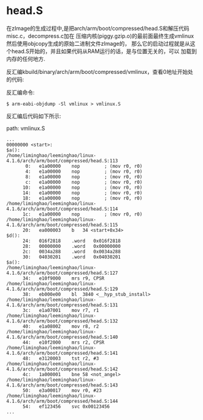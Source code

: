 head.S
========================================

在zImage的生成过程中,是把arch/arm/boot/compressed/head.S和解压代码misc.c，decompress.c加在
压缩内核(piggy.gzip.o)的最前面最终生成vmlinux然后使用objcopy生成的原始二进制文件zImage的，
那么它的启动过程就是从这个head.S开始的，并且如果代码从RAM运行的话，是与位置无关的，可以
加载到内存的任何地方.

反汇编kbuild/binary/arch/arm/boot/compressed/vmlinux，查看0地址开始处的代码:

反汇编命令:
```
$ arm-eabi-objdump -Sl vmlinux > vmlinux.S
```

反汇编后代码如下所示:

path: vmlinux.S
```
...
00000000 <start>:
$a():
/home/liminghao/leeminghao/linux-4.1.6/arch/arm/boot/compressed/head.S:113
       0:	e1a00000 	nop			; (mov r0, r0)
       4:	e1a00000 	nop			; (mov r0, r0)
       8:	e1a00000 	nop			; (mov r0, r0)
       c:	e1a00000 	nop			; (mov r0, r0)
      10:	e1a00000 	nop			; (mov r0, r0)
      14:	e1a00000 	nop			; (mov r0, r0)
      18:	e1a00000 	nop			; (mov r0, r0)
/home/liminghao/leeminghao/linux-4.1.6/arch/arm/boot/compressed/head.S:114
      1c:	e1a00000 	nop			; (mov r0, r0)
/home/liminghao/leeminghao/linux-4.1.6/arch/arm/boot/compressed/head.S:115
      20:	ea000003 	b	34 <start+0x34>
$d():
      24:	016f2818 	.word	0x016f2818
      28:	00000000 	.word	0x00000000
      2c:	0034a288 	.word	0x0034a288
      30:	04030201 	.word	0x04030201
$a():
/home/liminghao/leeminghao/linux-4.1.6/arch/arm/boot/compressed/head.S:127
      34:	e10f9000 	mrs	r9, CPSR
/home/liminghao/leeminghao/linux-4.1.6/arch/arm/boot/compressed/head.S:129
      38:	eb000e00 	bl	3840 <__hyp_stub_install>
/home/liminghao/leeminghao/linux-4.1.6/arch/arm/boot/compressed/head.S:131
      3c:	e1a07001 	mov	r7, r1
/home/liminghao/leeminghao/linux-4.1.6/arch/arm/boot/compressed/head.S:132
      40:	e1a08002 	mov	r8, r2
/home/liminghao/leeminghao/linux-4.1.6/arch/arm/boot/compressed/head.S:140
      44:	e10f2000 	mrs	r2, CPSR
/home/liminghao/leeminghao/linux-4.1.6/arch/arm/boot/compressed/head.S:141
      48:	e3120003 	tst	r2, #3
/home/liminghao/leeminghao/linux-4.1.6/arch/arm/boot/compressed/head.S:142
      4c:	1a000001 	bne	58 <not_angel>
/home/liminghao/leeminghao/linux-4.1.6/arch/arm/boot/compressed/head.S:143
      50:	e3a00017 	mov	r0, #23
/home/liminghao/leeminghao/linux-4.1.6/arch/arm/boot/compressed/head.S:144
      54:	ef123456 	svc	0x00123456
...
```
